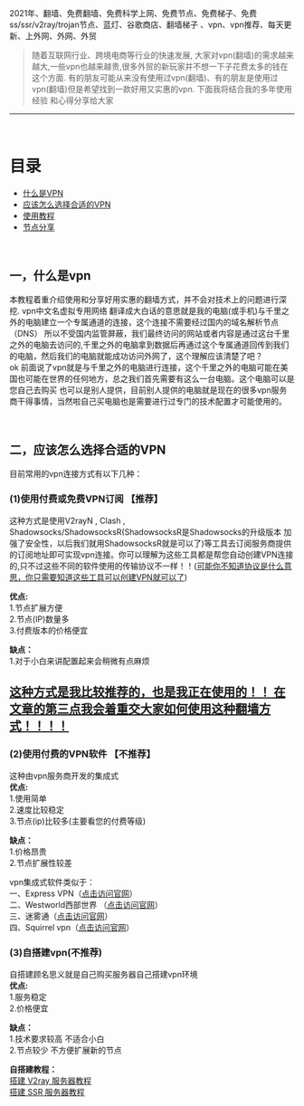 2021年、翻墙、免费翻墙、免费科学上网、免费节点、免费梯子、免费ss/ssr/v2ray/trojan节点、蓝灯、谷歌商店、翻墙梯子 、vpn、vpn推荐、每天更新、上外网、外网、外贸

>随着互联网行业、跨境电商等行业的快速发展, 大家对vpn(翻墙)的需求越来越大,一些vpn也越来越贵,很多外贸的新玩家并不想一下子花费太多的钱在这个方面. 有的朋友可能从来没有使用过vpn(翻墙)、有的朋友是使用过vpn(翻墙)但是希望找到一款好用又实惠的vpn. 下面我将结合我的多年使用经验 和心得分享给大家

---

<br />

# 目录  
- [什么是VPN](#什么是VPN)
- [应该怎么选择合适的VPN](#应该怎么选择合适的VPN)
- [使用教程](#使用教程)
- [节点分享](#节点分享)
<br />


  
## 一，什么是vpn

本教程着重介绍使用和分享好用实惠的翻墙方式，并不会对技术上的问题进行深挖. vpn中文名虚拟专用网络 翻译成大白话的意思就是我的电脑(或手机)与千里之外的电脑建立一个专属通道的连接，这个连接不需要经过国内的域名解析节点（DNS） 所以不受国内监管屏蔽，我们最终访问的网站或者内容是通过这台千里之外的电脑去访问的,千里之外的电脑拿到数据后再通过这个专属通道回传到我们的电脑，然后我们的电脑就能成功访问外网了，这个理解应该清楚了吧？  
ok  前面说了vpn就是与千里之外的电脑进行连接，这个千里之外的电脑可能在美国也可能在世界的任何地方，总之我们首先需要有这么一台电脑。这个电脑可以是您自己去购买 也可以是别人提供，目前别人提供的电脑就是现在的很多vpn服务商干得事情，当然啦自己买电脑也是需要进行过专门的技术配置才可能使用的。

<br />

## 二，应该怎么选择合适的VPN  
目前常用的vpn连接方式有以下几种：  
### (1)使用付费或免费VPN订阅 【推荐】  
这种方式是使用V2rayN , Clash , Shadowsocks/ShadowsocksR(ShadowsocksR是Shadowsocks的升级版本 加强了安全性，以后我们就用ShadowsocksR就是可以了)等工具去订阅服务商提供的订阅地址即可实现vpn连接。你可以理解为这些工具都是帮您自动创建VPN连接的,只不过这些不同的软件使用的传输协议不一样！！([可能你不知道协议是什么意思，你只需要知道这些工具可以创建VPN就可以了](#ll))  

**优点:**  
1.节点扩展方便   
2.节点(IP)数量多    
3.付费版本的价格便宜  

**缺点：**   
1.对于小白来讲配置起来会稍微有点麻烦  

## [这种方式是我比较推荐的，也是我正在使用的！！ 在文章的第三点我会着重交大家如何使用这种翻墙方式！！！！](#使用)

### (2)使用付费的VPN软件 【不推荐】 
这种由vpn服务商开发的集成式  
**优点:**   
1.使用简单  
2.速度比较稳定  
3.节点(ip)比较多(主要看您的付费等级)  

**缺点：**  
1.价格昂贵  
2.节点扩展性较差

vpn集成式软件类似于：  
一、Express VPN（[点击访问官网](https://www.expressvpn.com/)）  
二、Westworld西部世界 （[点击访问官网](https://xbsj9729.website/)）  
三、迷雾通（[点击访问官网](https://geph.io/zhs/)）  
四、Squirrel vpn（[点击访问官网](https://www.squirrelvp.com/)）


### (3)自搭建vpn(不推荐)  
自搭建顾名思义就是自己购买服务器自己搭建vpn环境  
**优点:**  
1.服务稳定  
2.价格便宜  

**缺点：**  
1.技术要求较高  不适合小白  
2.节点较少 不方便扩展新的节点  

**自搭建教程：**  
[搭建 V2ray 服务器教程](https://github.com/githubvpn007/v2rayNvpn/wiki/%E7%BE%8E%E5%9B%BDVPS-Hostwinds%E4%B8%80%E9%94%AE%E8%84%9A%E6%9C%AC%E6%90%AD%E5%BB%BAV2Ray%E6%9C%80%E6%96%B0%E4%B8%AD%E6%96%87%E6%95%99%E7%A8%8B)  
[搭建 SSR 服务器教程](https://github.com/githubvpn007/v2rayNvpn/wiki/VPS%E4%B8%80%E9%94%AE%E8%84%9A%E6%9C%AC%E6%90%AD%E5%BB%BASSR%E6%95%99%E7%A8%8B)



